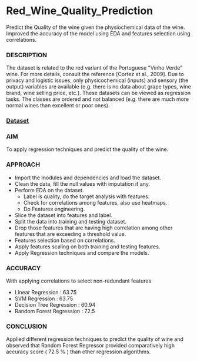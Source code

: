 # Red_Wine_Quality_Prediction
Predict the Quality of the wine given the physiochemical data of the wine. Improved the accuracy of the model using EDA and features selection using correlations.


### DESCRIPTION

The dataset is related to the red variant of the Portuguese "Vinho Verde" wine. For more details, consult the reference [Cortez et al., 2009]. Due to privacy and logistic issues, only physicochemical (inputs) and sensory (the output) variables are available (e.g. there is no data about grape types, wine brand, wine selling price, etc.).
These datasets can be viewed as regression tasks. The classes are ordered and not balanced (e.g. there are much more normal wines than excellent or poor ones).

### [Dataset](https://drive.google.com/file/d/1Jiee6bvIgMOGIOwpg_DxYpk4fwZaJpWE/view?usp=sharing) 



### AIM
To apply regression techniques and predict the quality of the wine.

### APPROACH
- Import the modules and dependencies and load the dataset.
- Clean the data, fill the null values with imputation if any.
- Perform EDA on the dataset.
   - Label is quality, do the target analysis with features.
   - Check for correlations among features, also use heatmaps.
   - Do Features engineering.
- Slice the dataset into features and label.
- Split the data into training and testing dataset.
- Drop those features that are having high correlation among other features that are exceeding a threshold value.
- Features selection based on correlations.
- Apply features scaling on both training and testing features.
- Apply Regression techniques and compare the models.

### ACCURACY
With applying correlations to select non-redundant features

- Linear Regression                :       63.75
- SVM Regression                         :       63.75
- Decision Tree Regression        :        60.94
- Random Forest Regression     :        72.5

### CONCLUSION

Applied different regression techniques to predict the quality of wine and observed that Random Forest Regressor provided comparatively high accuracy score ( 72.5 % ) than other regression algorithms.
